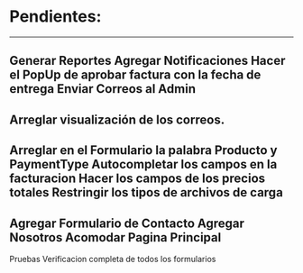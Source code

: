 # Pendientes:

------------------
Generar Reportes
Agregar Notificaciones
Hacer el PopUp de aprobar factura con la fecha de entrega
Enviar Correos al Admin
------------------
Arreglar visualización de los correos.
------------------
Arreglar en el Formulario la palabra Producto y PaymentType
Autocompletar los campos en la facturacion
Hacer los campos de los precios totales
Restringir los tipos de archivos de carga
------------------
Agregar Formulario de Contacto
Agregar Nosotros
Acomodar Pagina Principal
------------------
Pruebas
Verificacion completa de todos los formularios
